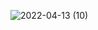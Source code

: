 ![2022-04-13 (10)](https://user-images.githubusercontent.com/72658749/163088779-e0171c0f-3f45-4cd1-a560-b97e77d75175.png)
